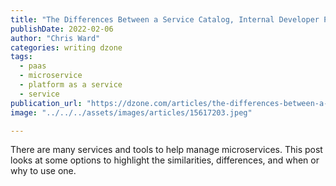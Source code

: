 ```yaml
---
title: "The Differences Between a Service Catalog, Internal Developer Platform, and..."
publishDate: 2022-02-06
author: "Chris Ward"
categories: writing dzone
tags:
  - paas
  - microservice
  - platform as a service
  - service
publication_url: "https://dzone.com/articles/the-differences-between-a-service-catalog-internal"
image: "../../../assets/images/articles/15617203.jpeg"

---
```

There are many services and tools to help manage microservices. This post looks at some options to highlight the similarities, differences, and when or why to use one.

